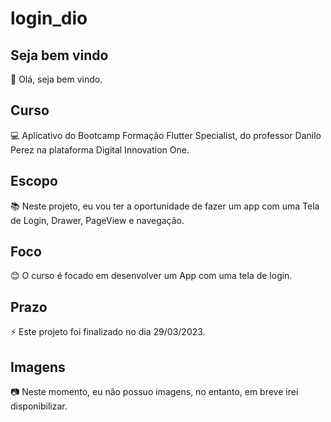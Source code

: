 # login_dio

## Seja bem vindo

👋 Olá, seja bem vindo.

## Curso

💻 Aplicativo do Bootcamp Formação Flutter Specialist, do professor Danilo Perez na plataforma Digital Innovation One.

## Escopo

📚 Neste projeto, eu vou ter a oportunidade de fazer um app com uma Tela de Login, Drawer, PageView e navegação.

## Foco

😊 O curso é focado em desenvolver um App com uma tela de login.

## Prazo

⚡ Este projeto foi finalizado no dia 29/03/2023.

## Imagens

:camera: Neste momento, eu não possuo imagens, no entanto, em breve irei disponibilizar.
